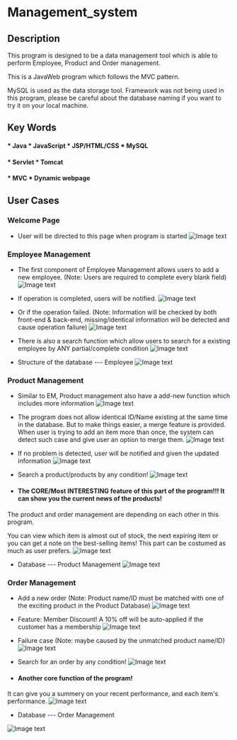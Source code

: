 # Management_system

## Description 

This program is designed to be a data management tool which is able to perform Employee, Product and Order management.

This is a JavaWeb program which follows the MVC pattern. 

MySQL is used as the data storage tool. Framework was not being used in this program, please be careful about the database naming if you want to try it on your local machine.

## Key Words
#### * Java   * JavaScript   * JSP/HTML/CSS   * MySQL
#### * Servlet    * Tomcat  
#### * MVC   * Dynamic webpage

## User Cases

### Welcome Page

* User will be directed to this page when program is started
![Image text](https://github.com/JamesW121/Management_system/blob/master/image/1.PNG)

### Employee Management

* The first component of Employee Management allows users to add a new employee.
(Note: Users are required to complete every blank field)
![Image text](https://github.com/JamesW121/Management_system/blob/master/image/2.PNG)


* If operation  is completed, users will be notified.
![Image text](https://github.com/JamesW121/Management_system/blob/master/image/3.PNG)


* Or if the operation failed.
(Note: Information will be checked by both front-end & back-end, missing/identical information will be detected and cause operation failure)
![Image text](https://github.com/JamesW121/Management_system/blob/master/image/5.PNG)


* There is also a search function which allow users to search for a existing employee by ANY partial/complete condition 
![Image text](https://github.com/JamesW121/Management_system/blob/master/image/4.PNG)


* Structure of the database --- Employee
![Image text](https://github.com/JamesW121/Management_system/blob/master/image/6.PNG)

### Product Management

* Similar to EM, Product management also have a add-new function which includes more information
![Image text](https://github.com/JamesW121/Management_system/blob/master/image/11.PNG)


* The program does not allow identical ID/Name existing at the same time in the database. But to make things easier, a merge feature is provided. When user is trying to add an item more than once, the system can detect such case and give user an option to merge them.
![Image text](https://github.com/JamesW121/Management_system/blob/master/image/12.PNG)


* If no problem is detected, user will be notified and given the updated information
![Image text](https://github.com/JamesW121/Management_system/blob/master/image/13.PNG)


* Search a product/products by any condition!
![Image text](https://github.com/JamesW121/Management_system/blob/master/image/14.PNG)


* #### The CORE/Most INTERESTING feature of this part of the program!!! It can show you the current news of the products!
The product and order management are depending on each other in this program. 

You can view which item is almost out of stock, the next expiring item or you can get a note on the best-selling items! This part can be  costumed as much as user prefers.
![Image text](https://github.com/JamesW121/Management_system/blob/master/image/15.PNG)


* Database --- Product Management
![Image text](https://github.com/JamesW121/Management_system/blob/master/image/16.PNG)

### Order Management

* Add a new order
(Note: Product name/ID must be matched with one of the exciting product in the Product Database)
![Image text](https://github.com/JamesW121/Management_system/blob/master/image/21.PNG)


* Feature: Member Discount! A 10% off will be auto-applied if the customer has a membership 
![Image text](https://github.com/JamesW121/Management_system/blob/master/image/22.PNG)


* Failure case
(Note: maybe caused by the unmatched product name/ID)
![Image text](https://github.com/JamesW121/Management_system/blob/master/image/23.PNG)


* Search for an order by any condition!
![Image text](https://github.com/JamesW121/Management_system/blob/master/image/24.PNG)


* #### Another core function of the program! 

It can give you a summery on your recent performance, and each item's performance.
![Image text](https://github.com/JamesW121/Management_system/blob/master/image/25.PNG)


* Database --- Order Management

![Image text](https://github.com/JamesW121/Management_system/blob/master/image/26.PNG)

